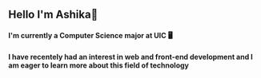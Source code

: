 ## Hello I'm Ashika👋


#### I'm currently a Computer Science major at UIC 🖥️
#### I have recentely had an interest in web and front-end development and I am eager to learn more about this field of technology



<!--
**ashikashekar/ashikashekar** is a ✨ _special_ ✨ repository because its `README.md` (this file) appears on your GitHub profile.

Here are some ideas to get you started:

- 🔭 I’m currently a Computer Science Major at UIC ...
- 🌱 I’m currently learning ...
- 👯 I’m looking to collaborate on ...
- 🤔 I’m looking for help with ...
- 💬 Ask me about ...
- 📫 How to reach me: ...
- 😄 Pronouns: ...
- ⚡ Fun fact: ...
-->
